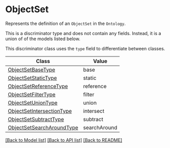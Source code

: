 # ObjectSet

Represents the definition of an `ObjectSet` in the `Ontology`.

This is a discriminator type and does not contain any fields. Instead, it is a union
of of the models listed below.

This discriminator class uses the `type` field to differentiate between classes.

| Class | Value
| ------------ | -------------
[ObjectSetBaseType](ObjectSetBaseType.md) | base
[ObjectSetStaticType](ObjectSetStaticType.md) | static
[ObjectSetReferenceType](ObjectSetReferenceType.md) | reference
[ObjectSetFilterType](ObjectSetFilterType.md) | filter
[ObjectSetUnionType](ObjectSetUnionType.md) | union
[ObjectSetIntersectionType](ObjectSetIntersectionType.md) | intersect
[ObjectSetSubtractType](ObjectSetSubtractType.md) | subtract
[ObjectSetSearchAroundType](ObjectSetSearchAroundType.md) | searchAround


[[Back to Model list]](../../README.md#documentation-for-models) [[Back to API list]](../../README.md#documentation-for-api-endpoints) [[Back to README]](../../README.md)
